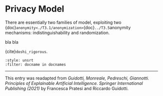 # Privacy Model

There are essentially two families of model, exploiting two {doc}`anonymity<./T3.1/anonymization>`{doc}`../T3.5`anonymity mechanisms: indistinguishability and randomization.

bla bla

{cite}`doshi_rigorous`. 
<!---In the following we present details of these distinctions and other important features characterizing XAI methods.--> 




```{bibliography}
:style: unsrt
:filter: docname in docnames
```

---
 
This entry was readapted from *Guidotti, Monreale, Pedreschi, Giannotti. Principles of Explainable Artificial Intelligence. Springer International Publishing (2021)* by Francesca Pratesi and Riccardo Guidotti.
